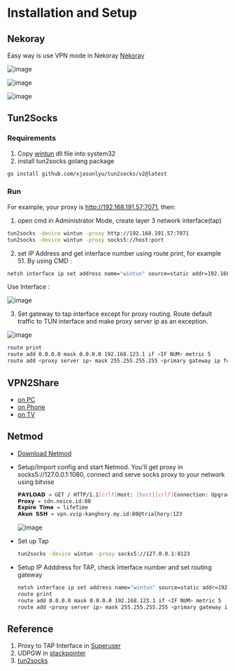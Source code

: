 # Installation and Setup
## Nekoray
Easy way is use VPN mode in Nekoray
[Nekoray](https://github.com/MatsuriDayo/nekoray)

![image](https://github.com/netpedia/netpedia.github.io/assets/11188109/0c22d5f4-b1f3-4a77-a610-b54c56d38ea5)

![image](https://user-images.githubusercontent.com/11188109/235293800-39022689-3926-4f4e-9de2-669a797bf994.png)

![image](https://github.com/netpedia/netpedia.github.io/assets/11188109/6cea5bac-fdf0-49e0-9e16-9cc2e311b093)

## Tun2Socks

### Requirements
1. Copy [wintun](https://www.wintun.net/) dll file into system32
2. install tun2socks golang package
```sh
go install github.com/xjasonlyu/tun2socks/v2@latest
```
### Run
For example, your proxy is http://192.168.191.57:7071, then:

1. open cmd in Administrator Mode, create layer 3 network interface(tap)
```sh
tun2socks -device wintun -proxy http://192.168.191.57:7071
tun2socks -device wintun -proxy socks5://host:port
```
2. set IP Address and get interface number using route print, for example 51.
By using CMD :
```sh
netsh interface ip set address name="wintun" source=static addr=192.168.123.1 mask=255.255.255.0 gateway=none
```

Use Interface :

![image](https://user-images.githubusercontent.com/11188109/233845162-753567e6-0911-4788-840a-4b877fcdd610.png)

3. Set gateway to tap interface except for proxy routing. Route default traffic to TUN interface and make proxy server ip as an exception.

![image](https://user-images.githubusercontent.com/11188109/233844995-b8e4f27e-f54e-4a22-99cf-53bba2c95a97.png)

```sh
route print
route add 0.0.0.0 mask 0.0.0.0 192.168.123.1 if <IF NUM> metric 5
route add <proxy server ip> mask 255.255.255.255 <primary gateway ip for proxy server>
```

## VPN2Share

* [on PC](https://newtoolsworks.com/tun2tap/)
* [on Phone](https://play.google.com/store/apps/details?id=com.newtoolsworks.vpn2share&hl=en_US)
* [on TV](https://apkpure.com/vpn2share-share-vpn-no-root/com.newtoolsworks.vpn2share)

## Netmod

* [Download Netmod](https://sourceforge.net/projects/netmodhttp/)
* Setup/Import config and start Netmod. You'll get proxy in socks5://127.0.0.1:1080, connect and serve socks proxy to your network using bitvise
  ```sh
  𝗣𝗔𝗬𝗟𝗢𝗔𝗗 ➔ GET / HTTP/1.1[crlf]Host: [host][crlf]Connection: Upgrade[crlf]User-Agent: [ua][crlf]Upgrade: websocket[crlf][crlf]
  𝗣𝗿𝗼𝘅𝘆 ➔ cdn.noice.id:80
  𝗘𝘅𝗽𝗶𝗿𝗲 𝗧𝗶𝗺𝗲 ➔ lifeTime
  𝗔𝗸𝘂𝗻 𝗦𝗦𝗛 ➔ vpn.vvip-kanghory.my.id:80@trialhory:123
  ```
  ![image](https://github.com/netpedia/netpedia.github.io/assets/11188109/f9bafa49-e4d1-4ca9-802d-116341ba3845)

* Set up Tap
  ```sh
  tun2socks -device wintun -proxy socks5://127.0.0.1:8123
  ```
* Setup IP Adddress for TAP, check interface number and set routing gateway
  ```sh
  netsh interface ip set address name="wintun" source=static addr=192.168.123.1 mask=255.255.255.0 gateway=none
  route print
  route add 0.0.0.0 mask 0.0.0.0 192.168.123.1 if <IF NUM> metric 5
  route add <proxy server ip> mask 255.255.255.255 <primary gateway ip for proxy server>
  ```

## Reference

1. Proxy to TAP Interface in [Superuser](https://superuser.com/questions/1339015/virtual-network-adapter-that-forwards-request-to-a-socks-proxy)
2. UDPGW in [stackpointer](https://stackpointer.io/network/ssh-port-forwarding-tcp-udp/365/)
3. [tun2socks](https://github.com/xjasonlyu/tun2socks/wiki/Examples)
